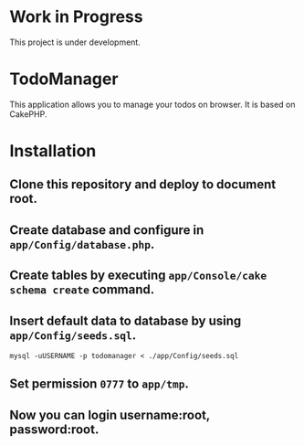 # Work in Progress

This project is under development.

# TodoManager

This application allows you to manage your todos on browser. It is based on CakePHP.

# Installation

## Clone this repository and deploy to document root.

## Create database and configure in `app/Config/database.php`.

## Create tables by executing `app/Console/cake schema create` command.

## Insert default data to database by using `app/Config/seeds.sql`.

```
mysql -uUSERNAME -p todomanager < ./app/Config/seeds.sql
```

## Set permission `0777` to `app/tmp`.

## Now you can login username:root, password:root.
